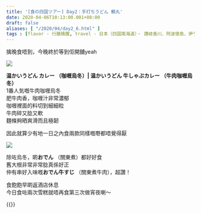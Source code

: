 ```yaml
---
title: '[食の四国ツアー] Day2：手打ちうどん 鶴丸'
date: 2020-04-06T10:13:00.001+08:00
draft: false
aliases: [ "/2020/04/day2_6.html" ]
tags : [flavor - 行膳積腹, travel - 日本（四国南海道）・ 讚岐香川、阿波徳島、伊予愛媛、土佐高知]
---
```


擒晚食唔到，今晚終於等到佢開舖yeah  

![](/images/shikoku2k.jpg)

**温かいうどん カレー （咖喱烏冬）| 温かいうどん 牛しゃぶカレー （牛肉咖喱烏冬）**  
1番人気嘅牛肉咖喱烏冬  
肥牛肉香，咖喱汁非常濃郁  
咖喱裡面的料切到細細粒  
牛肉碎又腍又軟  
麵條夠晒爽滑而且極韌  
  
因此就算少有地一日之內食兩款同樣嘅嘢都唔覺得厭  

![](/images/shikoku2k1.jpg)

除咗烏冬，啲**おでん** （關東煮）都好好食  
舊大根非常非常腍真係好正  
仲有串好入味嘅**おでん牛すじ** （關東煮牛肉），超讚！  
  
  
食飽飽早啲返酒店休息  
今日食咗兩次雪糕就唔再食第三次做宵夜喇～  
  

{{<shikoku>}}
